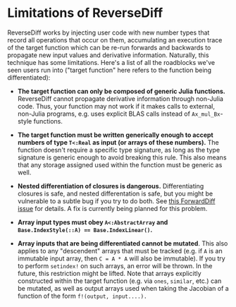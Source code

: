 # Limitations of ReverseDiff

ReverseDiff works by injecting user code with new number types that record all operations
that occur on them, accumulating an execution trace of the target function which can be
re-run forwards and backwards to propagate new input values and derivative information.
Naturally, this technique has some limitations. Here's a list of all the roadblocks we've
seen users run into ("target function" here refers to the function being differentiated):

- **The target function can only be composed of generic Julia functions.** ReverseDiff cannot propagate derivative information through non-Julia code. Thus, your function may not work if it makes calls to external, non-Julia programs, e.g. uses explicit BLAS calls instead of `Ax_mul_Bx`-style functions.

- **The target function must be written generically enough to accept numbers of type `T<:Real` as input (or arrays of these numbers).** The function doesn't require a specific type signature, as long as the type signature is generic enough to avoid breaking this rule. This also means that any storage assigned used within the function must be generic as well.

- **Nested differentiation of closures is dangerous.** Differentiating closures is safe, and nested differentation is safe, but you might be vulnerable to a subtle bug if you try to do both. See [this ForwardDiff issue](https://github.com/JuliaDiff/ForwardDiff.jl/issues/83) for details. A fix is currently being planned for this problem.

- **Array input types must obey `A<:AbstractArray` and `Base.IndexStyle(::A) == Base.IndexLinear()`.**

- **Array inputs that are being differentiated cannot be mutated**. This also applies to any "descendent" arrays that must be tracked (e.g. if `A` is an immutable input array, then `C = A * A` will also be immutable). If you try to perform `setindex!` on such arrays, an error will be thrown. In the future, this restriction might be lifted. Note that arrays explicitly constructed within the target function (e.g. via `ones`, `similar`, etc.) can be mutated, as well as output arrays used when taking the Jacobian of a function of the form `f!(output, input....).`
